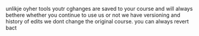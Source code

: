 unlikje oyher tools youtr cghanges are saved to your course and will always bethere whether you continue to use us or not
we have versioning and history of edits
we dont change the original course. you can always revert bact
